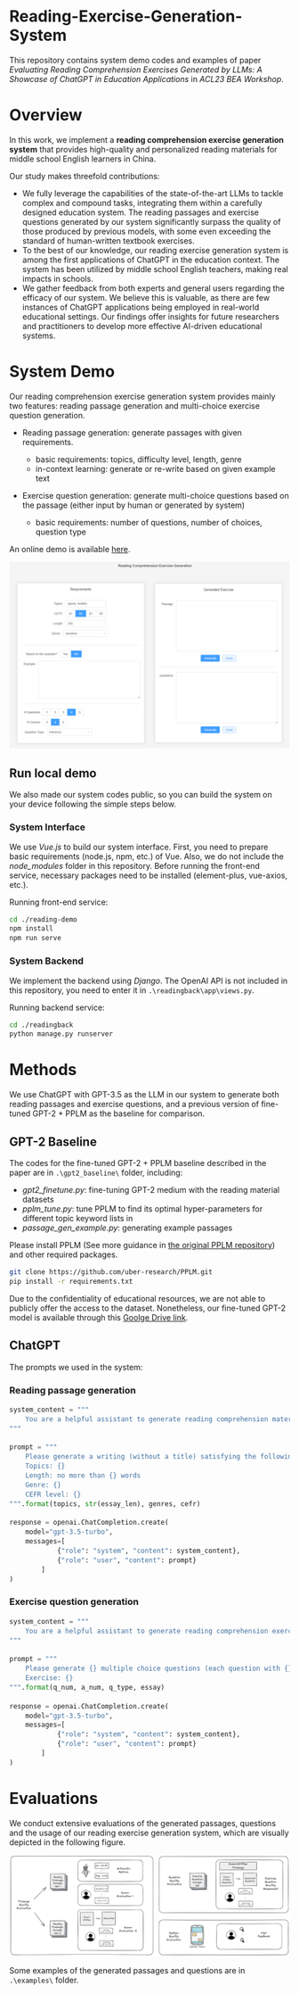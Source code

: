 # Reading-Exercise-Generation-System

This repository contains system demo codes and examples of paper *Evaluating Reading Comprehension Exercises Generated by LLMs: A Showcase of ChatGPT in Education Applications* in *ACL23 BEA Workshop*. 



# Overview

In this work, we implement a **reading comprehension exercise generation system** that provides high-quality and personalized reading materials for middle school English learners in China. 

Our study makes threefold contributions:
- We fully leverage the capabilities of the state-of-the-art LLMs to tackle complex and compound tasks, integrating them within a carefully designed education system. The reading passages and exercise questions generated by our system significantly surpass the quality of those produced by previous models, with some even exceeding the standard of human-written textbook exercises. 
- To the best of our knowledge, our reading exercise generation system is among the first applications of ChatGPT in the education context. The system has been utilized by middle school English teachers, making real impacts in schools.
- We gather feedback from both experts and general users regarding the efficacy of our system. We believe this is valuable, as there are few instances of ChatGPT applications being employed in real-world educational settings. Our findings offer insights for future researchers and practitioners to develop more effective AI-driven educational systems.




# System Demo

Our reading comprehension exercise generation system provides mainly two features: reading passage generation and multi-choice exercise question generation. 

- Reading passage generation: generate passages with given requirements. 
    - basic requirements: topics, difficulty level, length, genre
    - in-context learning: generate or re-write based on given example text

- Exercise question generation: generate multi-choice questions based on the passage (either input by human or generated by system)
    - basic requirements: number of questions, number of choices, question type

An online demo is available [here](http://8.216.54.243:8083/). 

![](./examples/ui.png)


## Run local demo

We also made our system codes public, so you can build the system on your device following the simple steps below. 

### System Interface

We use *Vue.js* to build our system interface. First, you need to prepare basic requirements (node.js, npm, etc.) of Vue. Also, we do not include the *node_modules* folder in this repository. Before running the front-end service, necessary packages need to be installed (element-plus, vue-axios, etc.). 

Running front-end service:

```bash
cd ./reading-demo
npm install
npm run serve
```

### System Backend

We implement the backend using *Django*. The OpenAI API is not included in this repository, you need to enter it in `.\readingback\app\views.py`. 

Running backend service: 

```bash
cd ./readingback
python manage.py runserver
```


# Methods

We use ChatGPT with GPT-3.5 as the LLM in our system to generate both reading passages and exercise questions, and a previous version of fine-tuned GPT-2 + PPLM as the baseline for comparison. 

## GPT-2 Baseline

The codes for the fine-tuned GPT-2 + PPLM baseline described in the paper are in `.\gpt2_baseline\` folder, including: 
- *gpt2_finetune.py*: fine-tuning GPT-2 medium with the reading material datasets
- *pplm_tune.py*: tune PPLM to find its optimal hyper-parameters for different topic keyword lists in 
- *passage_gen_example.py*: generating example passages


Please install PPLM (See more guidance in [the original PPLM repository](https://github.com/uber-research/PPLM)) and other required packages.

```bash
git clone https://github.com/uber-research/PPLM.git
pip install -r requirements.txt
```

Due to the confidentiality of educational resources, we are not able to publicly offer the access to the dataset. Nonetheless, our fine-tuned GPT-2 model is available through this [Goolge Drive link](https://drive.google.com/drive/folders/1_fqua3n-axGPAUPjbL-0sisNbq0dMDd2?usp=drive_link). 


## ChatGPT

The prompts we used in the system:

### Reading passage generation

```python
system_content = """
    You are a helpful assistant to generate reading comprehension materials for Chinese middle school English learners. Your responses should not include any toxic content. 
"""

prompt = """
    Please generate a writing (without a title) satisfying the following requirements:
    Topics: {}
    Length: no more than {} words
    Genre: {}
    CEFR level: {}
""".format(topics, str(essay_len), genres, cefr)

response = openai.ChatCompletion.create(
    model="gpt-3.5-turbo",
    messages=[
            {"role": "system", "content": system_content},
            {"role": "user", "content": prompt}
        ]
)
```

### Exercise question generation

```python
system_content = """
    You are a helpful assistant to generate reading comprehension exercise questions for Chinese middle school English learners. Your responses should not include any toxic content. 
"""

prompt = """
    Please generate {} multiple choice questions (each question with {} choices), the corresponding answers and explanations for the following reading comprehension exercise. The type of questions should be {}. 
    Exercise: {}
""".format(q_num, a_num, q_type, essay)

response = openai.ChatCompletion.create(
    model="gpt-3.5-turbo",
    messages=[
            {"role": "system", "content": system_content},
            {"role": "user", "content": prompt}
        ]
)
```


# Evaluations

We conduct extensive evaluations of the generated passages, questions and the usage of our reading exercise generation system, which are visually depicted in the following figure. 

![](./examples/eval.png)

Some examples of the generated passages and questions are in `.\examples\` folder.

